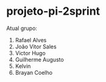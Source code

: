 # projeto-pi-2sprint
Atual grupo: 
  1. Rafael Alves 
  2. João Vitor Sales
  3. Victor Hugo
  4. Guilherme Augusto
  5. Kelvin
  6. Brayan Coelho
